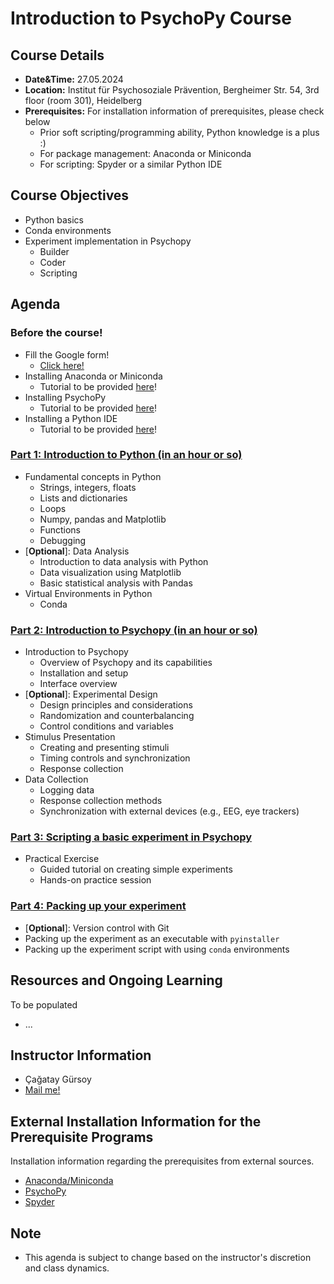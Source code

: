 # Introduction to PsychoPy Course

## Course Details

- **Date&Time:** 27.05.2024
- **Location:** Institut für Psychosoziale Prävention, Bergheimer Str. 54, 3rd floor (room 301), Heidelberg
- **Prerequisites:** For installation information of prerequisites, please check below
  - Prior soft scripting/programming ability, Python knowledge is a plus :)
  - For package management: Anaconda or Miniconda
  - For scripting: Spyder or a similar Python IDE

## Course Objectives

- Python basics
- Conda environments
- Experiment implementation in Psychopy
  - Builder
  - Coder
  - Scripting

## Agenda

### Before the course!

- Fill the Google form!
  - [Click here!](https://forms.gle/X8QgtXbxg8Wj5oi38)
- Installing Anaconda or Miniconda
  - Tutorial to be provided [here](./conda/README.md)!
- Installing PsychoPy
  - Tutorial to be provided [here](./conda/README.md)!
- Installing a Python IDE
  - Tutorial to be provided [here]()!

### [Part 1: Introduction to Python (in an hour or so)](./intro-python/README.md)

- Fundamental concepts in Python
  - Strings, integers, floats
  - Lists and dictionaries
  - Loops
  - Numpy, pandas and Matplotlib
  - Functions
  - Debugging
- [**Optional**]: Data Analysis
  - Introduction to data analysis with Python
  - Data visualization using Matplotlib
  - Basic statistical analysis with Pandas
- Virtual Environments in Python
  - Conda

### [Part 2: Introduction to Psychopy (in an hour or so)](./intro-psychopy/README.md)

- Introduction to Psychopy
  - Overview of Psychopy and its capabilities
  - Installation and setup
  - Interface overview
- [**Optional**]: Experimental Design
  - Design principles and considerations
  - Randomization and counterbalancing
  - Control conditions and variables
- Stimulus Presentation
  - Creating and presenting stimuli
  - Timing controls and synchronization
  - Response collection
- Data Collection
  - Logging data
  - Response collection methods
  - Synchronization with external devices (e.g., EEG, eye trackers)

### [Part 3: Scripting a basic experiment in Psychopy](./scripting/README.md)

- Practical Exercise
  - Guided tutorial on creating simple experiments
  - Hands-on practice session

### [Part 4: Packing up your experiment](./packing/README.md)

- [**Optional**]: Version control with Git
- Packing up the experiment as an executable with `pyinstaller`
- Packing up the experiment script with using `conda` environments

## Resources and Ongoing Learning

To be populated

- ...

## Instructor Information

- Çağatay Gürsoy
- [Mail me!](mailto:cagatay.guersoy@zi-mannheim.de)

## External Installation Information for the Prerequisite Programs

Installation information regarding the prerequisites from external sources.

- [Anaconda/Miniconda]()
- [PsychoPy]()
- [Spyder]()

## Note

- This agenda is subject to change based on the instructor's discretion and class dynamics.
